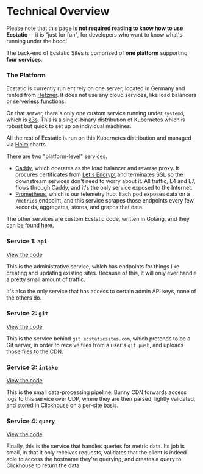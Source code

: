 # Technical Overview

Please note that this page is **not required reading to know how to use Ecstatic** -- it is "just for fun", for developers who want to know what's running under the hood!

The back-end of Ecstatic Sites is comprised of **one platform** supporting **four services**.

### The Platform

Ecstatic is currently run entirely on one server, located in Germany and rented from [Hetzner](https://www.hetzner.com/). It does not use any cloud services, like load balancers or serverless functions.

On that server, there's only one custom service running under `systemd`, which is [k3s](https://k3s.io/). This is a single-binary distribution of Kubernetes which is robust but quick to set up on individual machines.

All the rest of Ecstatic is run on this Kubernetes distribution and managed via [Helm](https://helm.sh/) charts.

There are two "platform-level" services.

* [Caddy](https://caddyserver.com/), which operates as the load balancer and reverse proxy. It procures certificates from [Let's Encrypt](https://letsencrypt.org/) and terminates SSL so the downstream services don't need to worry about it. All traffic, L4 and L7, flows through Caddy, and it's the only service exposed to the Internet.
* [Prometheus](https://prometheus.io/), which is our telemetry hub. Each pod exposes data on a `/metrics` endpoint, and this service scrapes those endpoints every few seconds, aggregates, stores, and graphs that data.

The other services are custom Ecstatic code, written in Golang, and they can be found [here](https://github.com/ecstaticsites/go).

### Service 1: `api`

[View the code](https://github.com/ecstaticsites/go/tree/main/cmd/api)

This is the administrative service, which has endpoints for things like creating and updating existing sites. Because of this, it will only ever handle a pretty small amount of traffic.

It's also the only service that has access to certain admin API keys, none of the others do.

### Service 2: `git`

[View the code](https://github.com/ecstaticsites/go/tree/main/cmd/git)

This is the service behind `git.ecstaticsites.com`, which pretends to be a Git server, in order to receive files from a user's `git push`, and uploads those files to the CDN.

### Service 3: `intake`

[View the code](https://github.com/ecstaticsites/go/tree/main/cmd/intake)

This is the small data-processing pipeline. Bunny CDN forwards access logs to this service over UDP, where they are then parsed, lightly validated, and stored in Clickhouse on a per-site basis.

### Service 4: `query`

[View the code](https://github.com/ecstaticsites/go/tree/main/cmd/query)

Finally, this is the service that handles queries for metric data. Its job is small, in that it only receives requests, validates that the client is indeed able to access the hostname they're querying, and creates a query to Clickhouse to return the data.
